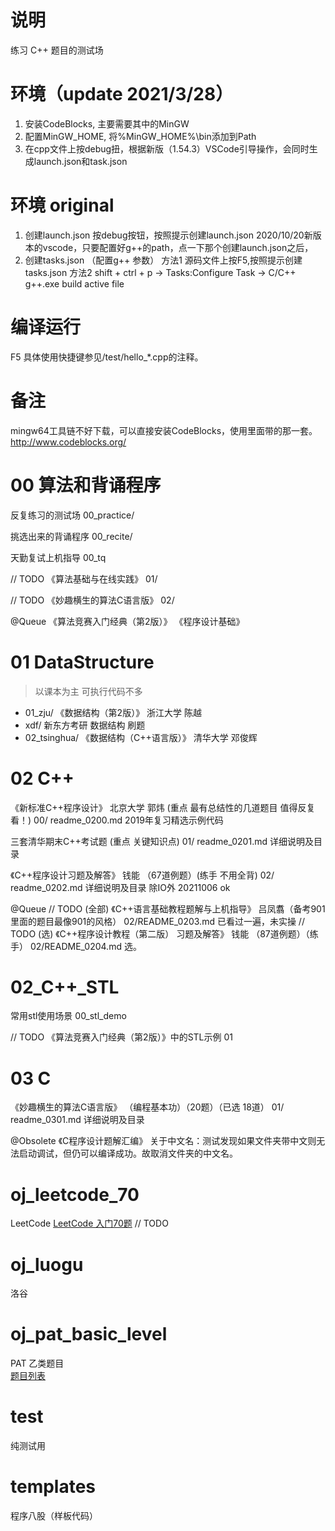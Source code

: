 # 说明
练习 C++ 题目的测试场


# 环境（update 2021/3/28）
1. 安装CodeBlocks, 主要需要其中的MinGW
2. 配置MinGW_HOME, 将%MinGW_HOME%\bin添加到Path
3. 在cpp文件上按debug扭，根据新版（1.54.3）VSCode引导操作，会同时生成launch.json和task.json


# 环境 original
1. 创建launch.json
   按debug按钮，按照提示创建launch.json
   2020/10/20新版本的vscode，只要配置好g++的path，点一下那个创建launch.json之后，
2. 创建tasks.json （配置g++ 参数）
   方法1 源码文件上按F5,按照提示创建tasks.json
   方法2 shift + ctrl + p -> Tasks:Configure Task -> C/C++ g++.exe build active file
 

# 编译运行
F5
具体使用快捷键参见/test/hello_*.cpp的注释。

# 备注
mingw64工具链不好下载，可以直接安装CodeBlocks，使用里面带的那一套。
http://www.codeblocks.org/


# 00 算法和背诵程序
反复练习的测试场
00_practice/

挑选出来的背诵程序
00_recite/

天勤复试上机指导
00_tq


// TODO
《算法基础与在线实践》
01/

// TODO
《妙趣横生的算法C语言版》
02/


@Queue
《算法竞赛入门经典（第2版）》
《程序设计基础》


# 01 DataStructure
>以课本为主 可执行代码不多
- 01_zju/        《数据结构（第2版）》 浙江大学 陈越
- xdf/        新东方考研 数据结构 刷题
- 02_tsinghua/   《数据结构（C++语言版）》 清华大学 邓俊辉


# 02 C++
《新标准C++程序设计》 北京大学 郭炜 (重点 最有总结性的几道题目 值得反复看！)
00/ readme_0200.md 2019年复习精选示例代码

三套清华期末C++考试题 (重点 关键知识点)
01/ readme_0201.md 详细说明及目录

《C++程序设计习题及解答》 钱能 （67道例题）(练手 不用全背)
02/ readme_0202.md 详细说明及目录
除IO外 20211006 ok


@Queue
// TODO (全部)
《C++语言基础教程题解与上机指导》 吕凤翥（备考901 里面的题目最像901的风格）
02/README_0203.md
已看过一遍，未实操
// TODO (选)
《C++程序设计教程（第二版） 习题及解答》 钱能 （87道例题）（练手）
02/README_0204.md
选。

# 02_C++_STL
常用stl使用场景
00_stl_demo

// TODO
《算法竞赛入门经典（第2版）》中的STL示例
01

# 03 C
《妙趣横生的算法C语言版》 （编程基本功）（20题）（已选 18道）
01/ readme_0301.md 详细说明及目录

@Obsolete
《C程序设计题解汇编》
关于中文名：测试发现如果文件夹带中文则无法启动调试，但仍可以编译成功。故取消文件夹的中文名。


# oj_leetcode_70
LeetCode
[LeetCode 入门70题](https://www.bilibili.com/video/av800400699)
// TODO 

# oj_luogu
洛谷


# oj_pat_basic_level
PAT 乙类题目  
[题目列表](https://pintia.cn/problem-sets/994805260223102976/problems/type/7)


# test
纯测试用

# templates
程序八股（样板代码）